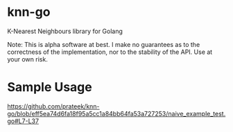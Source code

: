 # knn-go
K-Nearest Neighbours library for Golang

Note: This is alpha software at best. I make no guarantees as to the correctness of the implementation, nor to the stability of the API. Use at your own risk.

# Sample Usage
https://github.com/prateek/knn-go/blob/eff5ea74d6fa18f95a5cc1a84bb64fa53a727253/naive_example_test.go#L7-L37
